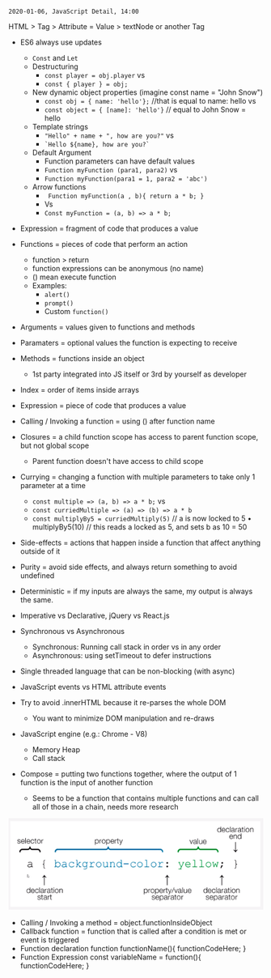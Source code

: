 `2020-01-06, JavaScript Detail, 14:00`

HTML > Tag > Attribute = Value > textNode or another Tag

- ES6 always use updates

  - `Const` and `Let`
  - Destructuring
    - `const player = obj.player`
      vs
    - `const { player } = obj;`
  - New dynamic object properties (imagine const name = "John Snow")
    - `const obj = { name: 'hello'};` //that is equal to name: hello
      vs
    - `const object = { [name]: 'hello'}` // equal to John Snow = hello
  - Template strings
    - `"Hello" + name + ", how are you?"`
      vs
    - `` `Hello ${name}, how are you?` ``
  - Default Argument
    - Function parameters can have default values
    - `Function myFunction (para1, para2)`
      vs
    - `Function myFunction(para1 = 1, para2 = 'abc')`
  - Arrow functions
    - ` Function myFunction(a , b){ return a * b; }`
    - Vs
    - `Const myFunction = (a, b) => a * b;`

- Expression = fragment of code that produces a value
- Functions = pieces of code that perform an action
  - function > return
  - function expressions can be anonymous (no name)
  - () mean execute function
  - Examples:
    - `alert()`
    - `prompt()`
    - Custom `function()`
- Arguments = values given to functions and methods
- Paramaters = optional values the function is expecting to receive
- Methods = functions inside an object
  - 1st party integrated into JS itself or 3rd by yourself as developer
- Index = order of items inside arrays
- Expression = piece of code that produces a value
- Calling / Invoking a function = using () after function name
- Closures = a child function scope has access to parent function scope, but not global scope
  - Parent function doesn't have access to child scope
- Currying = changing a function with multiple parameters to take only 1 parameter at a time
  - `const multiple => (a, b) => a * b;`
    vs
  - `const curriedMultiple => (a) => (b) => a * b`
  - `const multiplyBy5 = curriedMultiply(5)` // a is now locked to 5
    • multiplyBy5(10) // this reads a locked as 5, and sets b as 10 = 50
- Side-effects = actions that happen inside a function that affect anything outside of it
- Purity = avoid side effects, and always return something to avoid undefined
- Deterministic = if my inputs are always the same, my output is always the same.
- Imperative vs Declarative, jQuery vs React.js
- Synchronous vs Asynchronous
  - Synchronous: Running call stack in order vs in any order
  - Asynchronous: using setTimeout to defer instructions
- Single threaded language that can be non-blocking (with async)
- JavaScript events vs HTML attribute events
- Try to avoid .innerHTML because it re-parses the whole DOM
  - You want to minimize DOM manipulation and re-draws
- JavaScript engine (e.g.: Chrome - V8)
  - Memory Heap
  - Call stack
- Compose = putting two functions together, where the output of 1 function is the input of another function
  - Seems to be a function that contains multiple functions and can call all of those in a chain, needs more research

![](https://raw.githubusercontent.com/CarlosGomezDev/Study-notes/main/src/img/02-1.png)

- Calling / Invoking a method = object.functionInsideObject
- Callback function = function that is called after a condition is met or event is triggered
- Function declaration
  function functionName(){
  functionCodeHere;
  }
- Function Expression
  const variableName = function(){
  functionCodeHere;
  }

